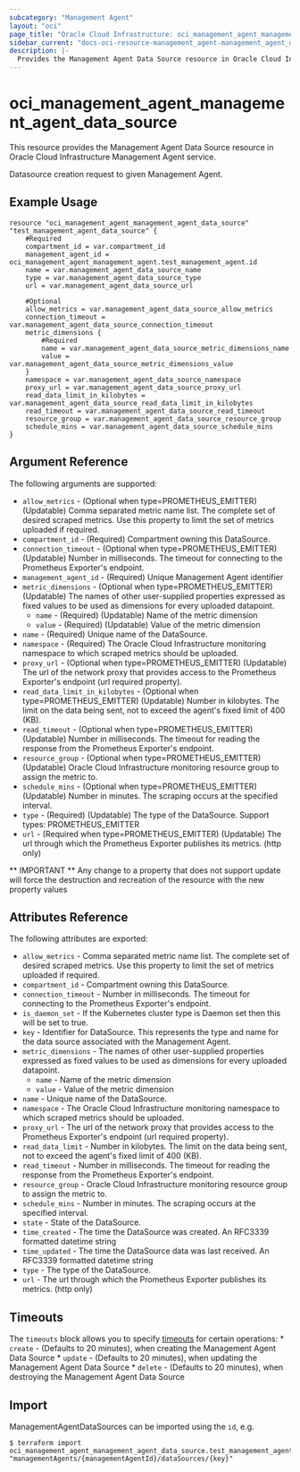 ```yaml
---
subcategory: "Management Agent"
layout: "oci"
page_title: "Oracle Cloud Infrastructure: oci_management_agent_management_agent_data_source"
sidebar_current: "docs-oci-resource-management_agent-management_agent_data_source"
description: |-
  Provides the Management Agent Data Source resource in Oracle Cloud Infrastructure Management Agent service
---
```


# oci_management_agent_management_agent_data_source
This resource provides the Management Agent Data Source resource in Oracle Cloud Infrastructure Management Agent service.

Datasource creation request to given Management Agent.


## Example Usage

```hcl
resource "oci_management_agent_management_agent_data_source" "test_management_agent_data_source" {
	#Required
	compartment_id = var.compartment_id
	management_agent_id = oci_management_agent_management_agent.test_management_agent.id
	name = var.management_agent_data_source_name
	type = var.management_agent_data_source_type
	url = var.management_agent_data_source_url

	#Optional
	allow_metrics = var.management_agent_data_source_allow_metrics
	connection_timeout = var.management_agent_data_source_connection_timeout
	metric_dimensions {
		#Required
		name = var.management_agent_data_source_metric_dimensions_name
		value = var.management_agent_data_source_metric_dimensions_value
	}
	namespace = var.management_agent_data_source_namespace
	proxy_url = var.management_agent_data_source_proxy_url
	read_data_limit_in_kilobytes = var.management_agent_data_source_read_data_limit_in_kilobytes
	read_timeout = var.management_agent_data_source_read_timeout
	resource_group = var.management_agent_data_source_resource_group
	schedule_mins = var.management_agent_data_source_schedule_mins
}
```

## Argument Reference

The following arguments are supported:

* `allow_metrics` - (Optional when type=PROMETHEUS_EMITTER) (Updatable) Comma separated metric name list. The complete set of desired scraped metrics. Use this property to limit the set of metrics uploaded if required.
* `compartment_id` - (Required) Compartment owning this DataSource.
* `connection_timeout` - (Optional when type=PROMETHEUS_EMITTER) (Updatable) Number in milliseconds. The timeout for connecting to the Prometheus Exporter's endpoint.
* `management_agent_id` - (Required) Unique Management Agent identifier
* `metric_dimensions` - (Optional when type=PROMETHEUS_EMITTER) (Updatable) The names of other user-supplied properties expressed as fixed values to be used as dimensions for every uploaded datapoint.
	* `name` - (Required) (Updatable) Name of the metric dimension
	* `value` - (Required) (Updatable) Value of the metric dimension
* `name` - (Required) Unique name of the DataSource.
* `namespace` - (Required) The Oracle Cloud Infrastructure monitoring namespace to which scraped metrics should be uploaded.
* `proxy_url` - (Optional when type=PROMETHEUS_EMITTER) (Updatable) The url of the network proxy that provides access to the Prometheus Exporter's endpoint (url required property).
* `read_data_limit_in_kilobytes` - (Optional when type=PROMETHEUS_EMITTER) (Updatable) Number in kilobytes. The limit on the data being sent, not to exceed the agent's fixed limit of 400 (KB).
* `read_timeout` - (Optional when type=PROMETHEUS_EMITTER) (Updatable) Number in milliseconds. The timeout for reading the response from the Prometheus Exporter's endpoint.
* `resource_group` - (Optional when type=PROMETHEUS_EMITTER) (Updatable) Oracle Cloud Infrastructure monitoring resource group to assign the metric to.
* `schedule_mins` - (Optional when type=PROMETHEUS_EMITTER) (Updatable) Number in minutes. The scraping occurs at the specified interval.
* `type` - (Required) (Updatable) The type of the DataSource. Support types: PROMETHEUS_EMITTER
* `url` - (Required when type=PROMETHEUS_EMITTER) (Updatable) The url through which the Prometheus Exporter publishes its metrics. (http only)


** IMPORTANT **
Any change to a property that does not support update will force the destruction and recreation of the resource with the new property values

## Attributes Reference

The following attributes are exported:

* `allow_metrics` - Comma separated metric name list. The complete set of desired scraped metrics. Use this property to limit the set of metrics uploaded if required.
* `compartment_id` - Compartment owning this DataSource.
* `connection_timeout` - Number in milliseconds. The timeout for connecting to the Prometheus Exporter's endpoint.
* `is_daemon_set` - If the Kubernetes cluster type is Daemon set then this will be set to true.
* `key` - Identifier for DataSource. This represents the type and name for the data source associated with the Management Agent.
* `metric_dimensions` - The names of other user-supplied properties expressed as fixed values to be used as dimensions for every uploaded datapoint.
	* `name` - Name of the metric dimension
	* `value` - Value of the metric dimension
* `name` - Unique name of the DataSource.
* `namespace` - The Oracle Cloud Infrastructure monitoring namespace to which scraped metrics should be uploaded.
* `proxy_url` - The url of the network proxy that provides access to the Prometheus Exporter's endpoint (url required property).
* `read_data_limit` - Number in kilobytes. The limit on the data being sent, not to exceed the agent's fixed limit of 400 (KB).
* `read_timeout` - Number in milliseconds. The timeout for reading the response from the Prometheus Exporter's endpoint.
* `resource_group` - Oracle Cloud Infrastructure monitoring resource group to assign the metric to.
* `schedule_mins` - Number in minutes. The scraping occurs at the specified interval.
* `state` - State of the DataSource.
* `time_created` - The time the DataSource was created. An RFC3339 formatted datetime string
* `time_updated` - The time the DataSource data was last received. An RFC3339 formatted datetime string
* `type` - The type of the DataSource. 
* `url` - The url through which the Prometheus Exporter publishes its metrics. (http only)

## Timeouts

The `timeouts` block allows you to specify [timeouts](https://registry.terraform.io/providers/oracle/oci/latest/docs/guides/changing_timeouts) for certain operations:
	* `create` - (Defaults to 20 minutes), when creating the Management Agent Data Source
	* `update` - (Defaults to 20 minutes), when updating the Management Agent Data Source
	* `delete` - (Defaults to 20 minutes), when destroying the Management Agent Data Source


## Import

ManagementAgentDataSources can be imported using the `id`, e.g.

```
$ terraform import oci_management_agent_management_agent_data_source.test_management_agent_data_source "managementAgents/{managementAgentId}/dataSources/{key}" 
```

